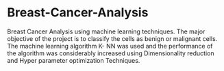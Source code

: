 # Breast-Cancer-Analysis
Breast Cancer Analysis using machine learning techniques.
The major objective of the project is to classify  the  cells  as  benign  or  malignant  cells. The machine learning algorithm K- NN was used and the performance of the algorithm was considerably increased using Dimensionality reduction and Hyper parameter optimization Techniques.
